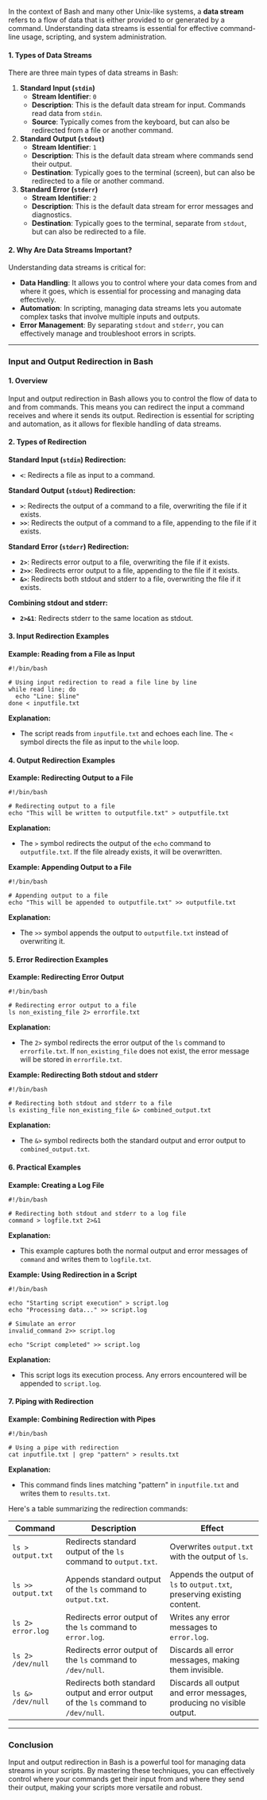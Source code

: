 In the context of Bash and many other Unix-like systems, a **data stream** refers to a flow of data that is either provided to or generated by a command. Understanding data streams is essential for effective command-line usage, scripting, and system administration.

#### **1. Types of Data Streams**
There are three main types of data streams in Bash:
1. **Standard Input (`stdin`)**
    - **Stream Identifier**: `0`
    - **Description**: This is the default data stream for input. Commands read data from `stdin`.
    - **Source**: Typically comes from the keyboard, but can also be redirected from a file or another command.
2. **Standard Output (`stdout`)**
    - **Stream Identifier**: `1`
    - **Description**: This is the default data stream where commands send their output.
    - **Destination**: Typically goes to the terminal (screen), but can also be redirected to a file or another command.
3. **Standard Error (`stderr`)**
    - **Stream Identifier**: `2`
    - **Description**: This is the default data stream for error messages and diagnostics.
    - **Destination**: Typically goes to the terminal, separate from `stdout`, but can also be redirected to a file.

#### **2. Why Are Data Streams Important?**
Understanding data streams is critical for:
- **Data Handling**: It allows you to control where your data comes from and where it goes, which is essential for processing and managing data effectively.
- **Automation**: In scripting, managing data streams lets you automate complex tasks that involve multiple inputs and outputs.
- **Error Management**: By separating `stdout` and `stderr`, you can effectively manage and troubleshoot errors in scripts.

---
### **Input and Output Redirection in Bash**
#### **1. Overview**
Input and output redirection in Bash allows you to control the flow of data to and from commands. This means you can redirect the input a command receives and where it sends its output. Redirection is essential for scripting and automation, as it allows for flexible handling of data streams.

#### **2. Types of Redirection**
**Standard Input (`stdin`) Redirection:**
- **`<`**: Redirects a file as input to a command.

**Standard Output (`stdout`) Redirection:**
- **`>`**: Redirects the output of a command to a file, overwriting the file if it exists.
- **`>>`**: Redirects the output of a command to a file, appending to the file if it exists.

**Standard Error (`stderr`) Redirection:**
- **`2>`**: Redirects error output to a file, overwriting the file if it exists.
- **`2>>`**: Redirects error output to a file, appending to the file if it exists.
- **`&>`**: Redirects both stdout and stderr to a file, overwriting the file if it exists.

**Combining stdout and stderr:**
- **`2>&1`**: Redirects stderr to the same location as stdout.

#### **3. Input Redirection Examples**
**Example: Reading from a File as Input**
```
#!/bin/bash

# Using input redirection to read a file line by line
while read line; do
  echo "Line: $line"
done < inputfile.txt
```

**Explanation:**
- The script reads from `inputfile.txt` and echoes each line. The `<` symbol directs the file as input to the `while` loop.

#### **4. Output Redirection Examples**
**Example: Redirecting Output to a File**
```
#!/bin/bash

# Redirecting output to a file
echo "This will be written to outputfile.txt" > outputfile.txt
```

**Explanation:**
- The `>` symbol redirects the output of the `echo` command to `outputfile.txt`. If the file already exists, it will be overwritten.

**Example: Appending Output to a File**
```
#!/bin/bash

# Appending output to a file
echo "This will be appended to outputfile.txt" >> outputfile.txt
```

**Explanation:**
- The `>>` symbol appends the output to `outputfile.txt` instead of overwriting it.

#### **5. Error Redirection Examples**
**Example: Redirecting Error Output**
```
#!/bin/bash

# Redirecting error output to a file
ls non_existing_file 2> errorfile.txt
```

**Explanation:**
- The `2>` symbol redirects the error output of the `ls` command to `errorfile.txt`. If `non_existing_file` does not exist, the error message will be stored in `errorfile.txt`.

**Example: Redirecting Both stdout and stderr**
```
#!/bin/bash

# Redirecting both stdout and stderr to a file
ls existing_file non_existing_file &> combined_output.txt
```

**Explanation:**
- The `&>` symbol redirects both the standard output and error output to `combined_output.txt`.

#### **6. Practical Examples**
**Example: Creating a Log File**
```
#!/bin/bash

# Redirecting both stdout and stderr to a log file
command > logfile.txt 2>&1
```

**Explanation:**
- This example captures both the normal output and error messages of `command` and writes them to `logfile.txt`.

**Example: Using Redirection in a Script**
```
#!/bin/bash

echo "Starting script execution" > script.log
echo "Processing data..." >> script.log

# Simulate an error
invalid_command 2>> script.log

echo "Script completed" >> script.log
```

**Explanation:**
- This script logs its execution process. Any errors encountered will be appended to `script.log`.

#### **7. Piping with Redirection**
**Example: Combining Redirection with Pipes**
```
#!/bin/bash

# Using a pipe with redirection
cat inputfile.txt | grep "pattern" > results.txt
```

**Explanation:**
- This command finds lines matching "pattern" in `inputfile.txt` and writes them to `results.txt`.

Here's a table summarizing the redirection commands:

|**Command**|**Description**|**Effect**|
|---|---|---|
|`ls > output.txt`|Redirects standard output of the `ls` command to `output.txt`.|Overwrites `output.txt` with the output of `ls`.|
|`ls >> output.txt`|Appends standard output of the `ls` command to `output.txt`.|Appends the output of `ls` to `output.txt`, preserving existing content.|
|`ls 2> error.log`|Redirects error output of the `ls` command to `error.log`.|Writes any error messages to `error.log`.|
|`ls 2> /dev/null`|Redirects error output of the `ls` command to `/dev/null`.|Discards all error messages, making them invisible.|
|`ls &> /dev/null`|Redirects both standard output and error output of the `ls` command to `/dev/null`.|Discards all output and error messages, producing no visible output.|

---

### **Conclusion**
Input and output redirection in Bash is a powerful tool for managing data streams in your scripts. By mastering these techniques, you can effectively control where your commands get their input from and where they send their output, making your scripts more versatile and robust.